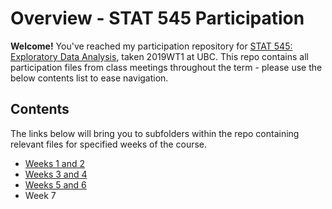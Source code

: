 # Overview - STAT 545 Participation

__Welcome!__ You've reached my participation repository for [STAT 545: Exploratory Data Analysis](https://stat545.stat.ubc.ca/), taken 2019WT1 at UBC. This repo contains all participation files from class meetings throughout the term - please use the below contents list to ease navigation.

## Contents

The links below will bring you to subfolders within the repo containing relevant files for specified weeks of the course. 

- [Weeks 1 and 2](https://github.com/luluxpei/STAT545-participation/tree/master/weeks_1_and_2)
- [Weeks 3 and 4](https://github.com/luluxpei/STAT545-participation/tree/master/weeks_3_and_4)
- [Weeks 5 and 6](https://github.com/luluxpei/STAT545-participation/tree/master/weeks_5_and_6)
- Week 7
